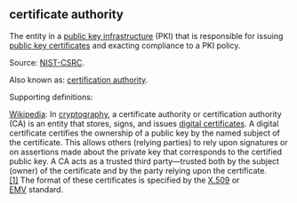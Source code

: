 ## certificate authority

<p class="c8"><span>The entity in a </span><span class="c2"><a class="c3" href="#h.mdxu5kpbdo4x">public key infrastructure</a></span><span>&nbsp;(PKI) that is responsible for issuing </span><span class="c2"><a class="c3" href="#h.anf8g7aq0gk5">public key certificates</a></span><span class="c0">&nbsp;and exacting compliance to a PKI policy.</span></p><p class="c8"><span>Source: </span><span class="c2"><a class="c3" href="https://www.google.com/url?q=https://csrc.nist.gov/glossary/term/certificate_authority&amp;sa=D&amp;source=editors&amp;ust=1706779842541853&amp;usg=AOvVaw0KIqEd-LQ-DRsUry3Rrz2h">NIST-CSRC</a></span><span class="c0">.</span></p><p class="c8"><span>Also known as: </span><span class="c2"><a class="c3" href="#h.lubcv4tm2i7r">certification authority</a></span><span class="c0">.</span></p><p class="c8"><span class="c0">Supporting definitions:</span></p><p class="c8"><span class="c2"><a class="c3" href="https://www.google.com/url?q=https://en.wikipedia.org/wiki/Certificate_authority&amp;sa=D&amp;source=editors&amp;ust=1706779842542335&amp;usg=AOvVaw1bbs1yMIWZ7eJcrxQCbbNo">Wikipedia</a></span><span>: In </span><span class="c2"><a class="c3" href="https://www.google.com/url?q=https://en.wikipedia.org/wiki/Cryptography&amp;sa=D&amp;source=editors&amp;ust=1706779842542872&amp;usg=AOvVaw0IpLJaVE2Hw50X3UF-1tXC">cryptography</a></span><span>, a certificate authority or certification authority (CA) is an entity that stores, signs, and issues </span><span class="c2"><a class="c3" href="https://www.google.com/url?q=https://en.wikipedia.org/wiki/Public_key_certificate&amp;sa=D&amp;source=editors&amp;ust=1706779842543094&amp;usg=AOvVaw1_3JUOKG-4wcVVDARRIGZV">digital certificates</a></span><span>. A digital certificate certifies the ownership of a public key by the named subject of the certificate. This allows others (relying parties) to rely upon signatures or on assertions made about the private key that corresponds to the certified public key. A CA acts as a trusted third party—trusted both by the subject (owner) of the certificate and by the party relying upon the certificate.</span><span class="c2 c22"><a class="c3" href="https://www.google.com/url?q=https://en.wikipedia.org/wiki/Certificate_authority%23cite_note-1&amp;sa=D&amp;source=editors&amp;ust=1706779842543337&amp;usg=AOvVaw0gsZWP9ABTehpdPTYziAb_">[1]</a></span><span>&nbsp;The format of these certificates is specified by the </span><span class="c2"><a class="c3" href="https://www.google.com/url?q=https://en.wikipedia.org/wiki/X.509&amp;sa=D&amp;source=editors&amp;ust=1706779842543534&amp;usg=AOvVaw2vw1kSIOe88p4HoBuT187-">X.509</a></span><span>&nbsp;or </span><span class="c2"><a class="c3" href="https://www.google.com/url?q=https://en.wikipedia.org/wiki/EMV&amp;sa=D&amp;source=editors&amp;ust=1706779842543720&amp;usg=AOvVaw1t47HBdArlAPwO-SOMg87U">EMV</a></span><span class="c0">&nbsp;standard.</span></p>

